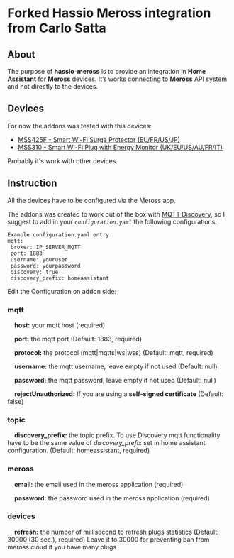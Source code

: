 # Forked Hassio Meross integration from Carlo Satta

## About
The purpose of **hassio-meross** is to provide an integration in **Home Assistant** for **Meross** devices. It’s works connecting to **Meross** API system and not directly to the devices.


## Devices
For now the addons was tested with this devices:
 - [MSS425F - Smart Wi-Fi Surge Protector (EU/FR/US/JP)](http://www.meross.com/products/home_automation/smart_wi_fi_surge_protect/36.html)
 - [MSS310 - Smart Wi-Fi Plug with Energy Monitor (UK/EU/US/AU/FR/IT)](http://www.meross.com/products/home_automation/smart_wi_fi_plug/22.html)

Probably  it's work with other devices.

## Instruction
All the devices have to be  configured via the Meross app.

The addons was created to work out of the box with [MQTT Discovery](https://www.home-assistant.io/docs/mqtt/discovery/), so I suggest to add in your *`configuration.yaml`* the following configurations:

 ```
Example configuration.yaml entry
mqtt:
  broker: IP_SERVER_MQTT
  port: 1883
  username: youruser
  password: yourpassword
  discovery: true
  discovery_prefix: homeassistant
```


Edit the Configuration on addon side:
### mqtt
&nbsp;&nbsp;&nbsp;&nbsp;**host:** your mqtt host (required)

&nbsp;&nbsp;&nbsp;&nbsp;**port:** the mqtt port (Default: 1883, required)

&nbsp;&nbsp;&nbsp;&nbsp;**protocol:** the protocol (mqtt|mqtts|ws|wss) (Default: mqtt, required)

&nbsp;&nbsp;&nbsp;&nbsp;**username:** the mqtt username, leave empty if not used (Default: null)

&nbsp;&nbsp;&nbsp;&nbsp;**password:** the mqtt password, leave empty if not used (Default: null)

&nbsp;&nbsp;&nbsp;&nbsp;**rejectUnauthorized:** If you are using a **self-signed certificate** (Default: false)
### topic
&nbsp;&nbsp;&nbsp;&nbsp;**discovery_prefix:** the topic prefix. To use Discovery mqtt functionality have to be the same value of *discovery_prefix* set in home assistant configuration. (Default: homeassistant, required)
### meross
&nbsp;&nbsp;&nbsp;&nbsp;**email:** the email used in the meross application (required)

&nbsp;&nbsp;&nbsp;&nbsp;**password:** the password used in the meross application (required)
### devices
&nbsp;&nbsp;&nbsp;&nbsp;**refresh:** the number of millisecond to refresh plugs statistics (Default: 30000 (30 sec.), required) Leave it to 30000 for preventing ban from meross cloud if you have many plugs


